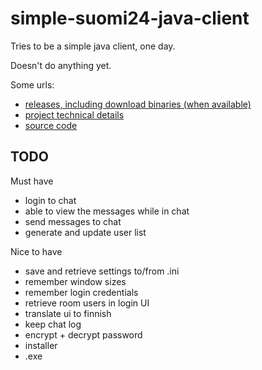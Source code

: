 simple-suomi24-java-client
==========================

Tries to be a simple java client, one day.

Doesn't do anything yet.

Some urls:

 - [releases, including download binaries (when available)](https://github.com/eis/simple-suomi24-java-client/releases)
 - [project technical details](http://eis.github.io/simple-suomi24-java-client)
 - [source code](https://github.com/eis/simple-suomi24-java-client)

TODO
----

Must have

 - login to chat
 - able to view the messages while in chat
 - send messages to chat
 - generate and update user list

Nice to have

 - save and retrieve settings to/from .ini
 - remember window sizes
 - remember login credentials
 - retrieve room users in login UI
 - translate ui to finnish
 - keep chat log
 - encrypt + decrypt password
 - installer
 - .exe
 